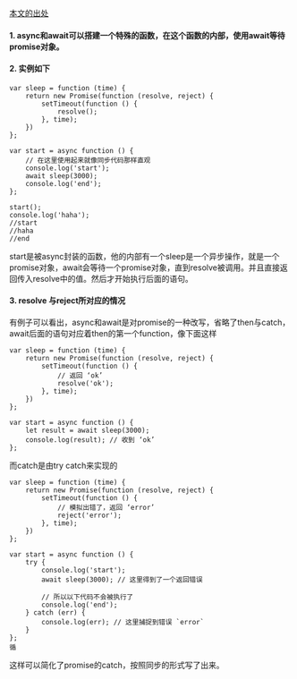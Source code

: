 [本文的出处](https://cnodejs.org/topic/5640b80d3a6aa72c5e0030b6)
#### 1. async和await可以搭建一个特殊的函数，在这个函数的内部，使用await等待promise对象。
#### 2. 实例如下
```
var sleep = function (time) {
    return new Promise(function (resolve, reject) {
        setTimeout(function () {
            resolve();
        }, time);
    })
};

var start = async function () {
    // 在这里使用起来就像同步代码那样直观
    console.log('start');
    await sleep(3000);
    console.log('end');
};

start();
console.log('haha');
//start
//haha
//end
```
start是被async封装的函数，他的内部有一个sleep是一个异步操作，就是一个promise对象，await会等待一个promise对象，直到resolve被调用。并且直接返回传入resolve中的值。然后才开始执行后面的语句。
#### 3. resolve 与reject所对应的情况
有例子可以看出，async和await是对promise的一种改写，省略了then与catch， await后面的语句对应着then的第一个function，像下面这样
```
var sleep = function (time) {
    return new Promise(function (resolve, reject) {
        setTimeout(function () {
            // 返回 ‘ok’
            resolve('ok');
        }, time);
    })
};

var start = async function () {
    let result = await sleep(3000);
    console.log(result); // 收到 ‘ok’
};
```
而catch是由try catch来实现的
```
var sleep = function (time) {
    return new Promise(function (resolve, reject) {
        setTimeout(function () {
            // 模拟出错了，返回 ‘error’
            reject('error');
        }, time);
    })
};

var start = async function () {
    try {
        console.log('start');
        await sleep(3000); // 这里得到了一个返回错误
        
        // 所以以下代码不会被执行了
        console.log('end');
    } catch (err) {
        console.log(err); // 这里捕捉到错误 `error`
    }
};
循
```
这样可以简化了promise的catch，按照同步的形式写了出来。